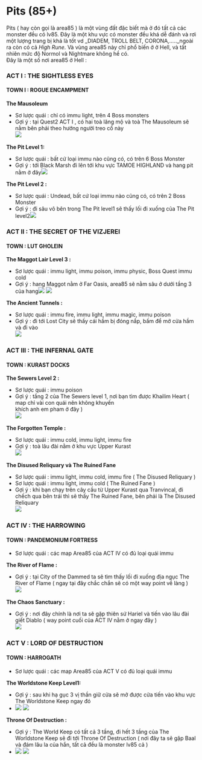 # Pits (85+)

Pits ( hay còn gọi là area85 ) là một vùng đất đặc biết mà ở đó tất cả các monster đều có lv85. Đây là một khu vực có monster đều khá dễ đánh và rơi một lượng trang bị khá là tốt vd _DIADEM, TROLL BELT, CORONA,….._ngoài ra còn có cả _High Rune._ Và vùng area85 này chỉ phổ biến ở ở Hell, và tất nhiên mức độ Normol và Nightmare không hề có.\
Đây là một số nơi area85 ở Hell :

### **ACT I : THE SIGHTLESS EYES** <a href="#act-i-the-sightless-eyes" id="act-i-the-sightless-eyes"></a>

#### **TOWN I : ROGUE ENCAMPMENT** <a href="#town-i-rogue-encampment" id="town-i-rogue-encampment"></a>

**The Mausoleum**

* Sơ lược quái : chỉ có immu light, trên 4 Boss monsters
* Gợi ý : tại Quest2 ACT I , có hai toà lăng mộ và toà The Mausoleum sẽ nằm bên phải theo hướng người treo cổ này\
  ![](https://i0.wp.com/tm.diablo2-vn.com/app/uploads/2021/04/Q2-1-300x210.png?resize=300%2C210\&ssl=1)

**The Pit Level 1:**

* Sơ lược quái : bất cứ loại immu nào cũng có, có trên 6 Boss Monster
* Gợi ý : tới Black Marsh đi lên tới khu vực TAMOE HIGHLAND và hang pit nằm ở đây![](https://i0.wp.com/tm.diablo2-vn.com/app/uploads/2021/04/pit1-300x210.png?resize=300%2C210\&ssl=1)

**The Pit Level 2 :**

* Sơ lược quái : Undead, bất cứ loại immu nào cũng có, có trên 2 Boss Monster
* Gợi ý : đi sâu vô bên trong The Pit level1 sẽ thấy lối đi xuống của The Pit level2![](https://i0.wp.com/tm.diablo2-vn.com/app/uploads/2021/04/pit2-300x210.png?resize=300%2C210\&ssl=1)

&#x20;

### **ACT II : THE SECRET OF THE VIZJEREI**  <a href="#act-ii-the-secret-of-the-vizjerei" id="act-ii-the-secret-of-the-vizjerei"></a>

#### **TOWN : LUT GHOLEIN** <a href="#town-lut-gholein" id="town-lut-gholein"></a>

**The Maggot Lair Level 3 :**

* Sơ lược quái : immu light, immu poison, immu physic, Boss Quest immu cold
* Gợi ý : hang Maggot nằm ở Far Oasis, area85 sẽ nằm sâu ở dưới tầng 3 của hang![](https://i0.wp.com/tm.diablo2-vn.com/app/uploads/2021/04/far1-300x210.png?resize=300%2C210\&ssl=1) ![](https://i0.wp.com/tm.diablo2-vn.com/app/uploads/2021/04/mgg22-300x210.png?resize=300%2C210\&ssl=1)

**The Ancient Tunnels :**

* Sơ lược quái : immu fire, immu light, immu magic, immu poison
* Gợi ý : đi tới Lost City sẽ thấy cái hầm bị đóng nắp, bấm để mở cửa hầm và đi vào\
  ![](https://i0.wp.com/tm.diablo2-vn.com/app/uploads/2021/04/lostcity-300x194.png?resize=300%2C194\&ssl=1)

&#x20;

### **ACT III : THE INFERNAL GATE** <a href="#act-iii-the-infernal-gate" id="act-iii-the-infernal-gate"></a>

#### **TOWN : KURAST DOCKS** <a href="#town-kurast-docks" id="town-kurast-docks"></a>

**The Sewers Level 2 :**

* Sơ lược quái : immu poison
* Gợi ý : tầng 2 của The Sewers level 1, nơi bạn tìm được Khailim Heart ( map chỉ vài con quái nên không khuyến\
  khích anh em pham ở đây )\
  ![](https://i0.wp.com/tm.diablo2-vn.com/app/uploads/2021/04/sewer-1-300x210.png?resize=300%2C210\&ssl=1)

**The Forgotten Temple :**

* Sơ lược quái : immu cold, immu light, immu fire
* Gợi ý : toà lâu đài nằm ở khu vực Upper Kurast\
  ![](https://i0.wp.com/tm.diablo2-vn.com/app/uploads/2021/04/forgot-300x210.png?resize=300%2C210\&ssl=1)

**The Disused Reliquary và The Ruined Fane**

* Sơ lược quái : immu light, immu cold, immu fire ( The Disused Reliquary )
* Sơ lược quái : immu light, immu cold ( The Ruined Fane )
* Gợi ý : khi bạn chạy trên cây cầu từ Upper Kurast qua Tranvincal, đi chếch qua bên trái thì sẽ thấy The Ruined Fane, bên phải là The Disused Reliquary\
  ![](https://i0.wp.com/tm.diablo2-vn.com/app/uploads/2021/04/kurast-300x210.png?resize=300%2C210\&ssl=1)

&#x20;

### **ACT IV : THE HARROWING**  <a href="#act-iv-the-harrowing" id="act-iv-the-harrowing"></a>

#### **TOWN : PANDEMONIUM  FORTRESS** <a href="#town-pandemonium-fortress" id="town-pandemonium-fortress"></a>

* Sơ lược quái : các map Area85 của ACT IV có đủ loại quái immu

**The River of Flame :**

* Gợi ý : tại City of the Dammed ta sẽ tìm thấy lối đi xuống địa ngục The River of Flame ( ngay tại đây chắc chắn sẽ có một way point về làng )\
  ![](https://i0.wp.com/tm.diablo2-vn.com/app/uploads/2021/04/city-300x209.png?resize=300%2C209\&ssl=1)

**The Chaos Sanctuary :**

* Gợi ý : nơi đây chính là nơi ta sẽ gặp thiên sứ Hariel và tiến vào lâu đài giết Diablo ( way point cuối của ACT IV nằm ở ngay đây )\
  ![](https://i0.wp.com/tm.diablo2-vn.com/app/uploads/2021/04/river-2-300x210.png?resize=300%2C210\&ssl=1)

&#x20;

### **ACT V : LORD OF DESTRUCTION**  <a href="#act-v-lord-of-destruction" id="act-v-lord-of-destruction"></a>

#### **TOWN : HARROGATH** <a href="#town-harrogath" id="town-harrogath"></a>

* Sơ lược quái : các map Area85 của ACT V có đủ loại quái immu

**The Worldstone Keep Level1:**

* Gợi ý : sau khi hạ gục 3 vị thần giữ cửa sẽ mở được cửa tiến vào khu vực The Worldstone Keep ngay đó
* ![](https://i0.wp.com/tm.diablo2-vn.com/app/uploads/2021/04/are3-300x210.png?resize=300%2C210\&ssl=1) ![](https://i0.wp.com/tm.diablo2-vn.com/app/uploads/2021/04/worl1-300x210.png?resize=300%2C210\&ssl=1)

**Throne Of Destruction :**

* Gợi ý : The World Keep có tất cả 3 tầng, đi hết 3 tầng của The Worldstone Keep sẽ đi tới Throne Of Destruction ( nơi đây ta sẽ gặp Baal và đám lâu la của hắn, tất cả đều là monster lv85 cả )
* ![](https://i0.wp.com/tm.diablo2-vn.com/app/uploads/2021/04/throne-1-300x210.png?resize=300%2C210\&ssl=1) ![](https://i0.wp.com/tm.diablo2-vn.com/app/uploads/2021/04/thof-300x210.png?resize=300%2C210\&ssl=1)
